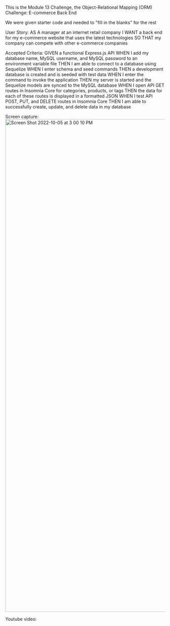 This is the Module 13 Challenge, the Object-Relational Mapping (ORM) Challenge: E-commerce Back End

We were given starter code and needed to "fill in the blanks" for the rest

User Story:
AS A manager at an internet retail company
I WANT a back end for my e-commerce website that uses the latest technologies
SO THAT my company can compete with other e-commerce companies



Accepted Criteria:
GIVEN a functional Express.js API
WHEN I add my database name, MySQL username, and MySQL password to an environment variable file
THEN I am able to connect to a database using Sequelize
WHEN I enter schema and seed commands
THEN a development database is created and is seeded with test data
WHEN I enter the command to invoke the application
THEN my server is started and the Sequelize models are synced to the MySQL database
WHEN I open API GET routes in Insomnia Core for categories, products, or tags
THEN the data for each of these routes is displayed in a formatted JSON
WHEN I test API POST, PUT, and DELETE routes in Insomnia Core
THEN I am able to successfully create, update, and delete data in my database





Screen capture:
<img width="1555" alt="Screen Shot 2022-10-05 at 3 00 10 PM" src="https://user-images.githubusercontent.com/107637260/194141941-35a617ad-e094-4324-a69d-5cceb57234a9.png">


Youtube video:



